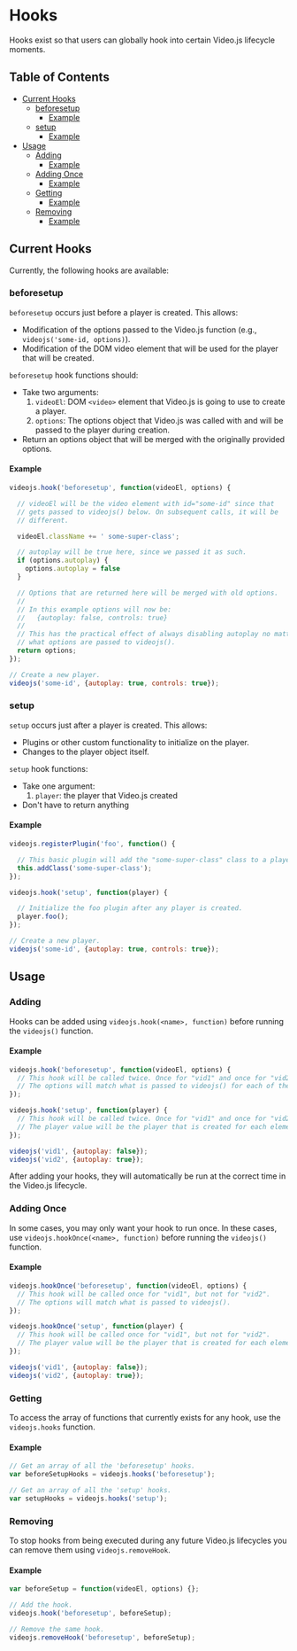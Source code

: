 # Hooks

Hooks exist so that users can globally hook into certain Video.js lifecycle moments.

## Table of Contents

* [Current Hooks](#current-hooks)
  * [beforesetup](#beforesetup)
    * [Example](#example)
  * [setup](#setup)
    * [Example](#example-1)
* [Usage](#usage)
  * [Adding](#adding)
    * [Example](#example-2)
  * [Adding Once](#adding-once)
    * [Example](#example-3)
  * [Getting](#getting)
    * [Example](#example-4)
  * [Removing](#removing)
    * [Example](#example-5)

## Current Hooks

Currently, the following hooks are available:

### beforesetup

`beforesetup` occurs just before a player is created. This allows:

* Modification of the options passed to the Video.js function (e.g., `videojs('some-id, options)`).
* Modification of the DOM video element that will be used for the player that will be created.

`beforesetup` hook functions should:

* Take two arguments:
  1. `videoEl`: DOM `<video>` element that Video.js is going to use to create a player.
  1. `options`: The options object that Video.js was called with and will be passed to the player during creation.
* Return an options object that will be merged with the originally provided options.

#### Example

```js
videojs.hook('beforesetup', function(videoEl, options) {

  // videoEl will be the video element with id="some-id" since that
  // gets passed to videojs() below. On subsequent calls, it will be
  // different.

  videoEl.className += ' some-super-class';

  // autoplay will be true here, since we passed it as such.
  if (options.autoplay) {
    options.autoplay = false
  }

  // Options that are returned here will be merged with old options.
  //
  // In this example options will now be:
  //   {autoplay: false, controls: true}
  //
  // This has the practical effect of always disabling autoplay no matter
  // what options are passed to videojs().
  return options;
});

// Create a new player.
videojs('some-id', {autoplay: true, controls: true});
```

### setup

`setup` occurs just after a player is created. This allows:

* Plugins or other custom functionality to initialize on the player.
* Changes to the player object itself.

`setup` hook functions:

* Take one argument:
  1. `player`: the player that Video.js created
* Don't have to return anything

#### Example

```js
videojs.registerPlugin('foo', function() {

  // This basic plugin will add the "some-super-class" class to a player.
  this.addClass('some-super-class');
});

videojs.hook('setup', function(player) {

  // Initialize the foo plugin after any player is created.
  player.foo();
});

// Create a new player.
videojs('some-id', {autoplay: true, controls: true});
```

## Usage

### Adding

Hooks can be added using `videojs.hook(<name>, function)` before running the `videojs()` function.

#### Example

```js
videojs.hook('beforesetup', function(videoEl, options) {
  // This hook will be called twice. Once for "vid1" and once for "vid2".
  // The options will match what is passed to videojs() for each of them.
});

videojs.hook('setup', function(player) {
  // This hook will be called twice. Once for "vid1" and once for "vid2".
  // The player value will be the player that is created for each element.
});

videojs('vid1', {autoplay: false});
videojs('vid2', {autoplay: true});
```

After adding your hooks, they will automatically be run at the correct time in the Video.js lifecycle.

### Adding Once

In some cases, you may only want your hook to run once. In these cases, use `videojs.hookOnce(<name>, function)` before running the `videojs()` function.

#### Example

```js
videojs.hookOnce('beforesetup', function(videoEl, options) {
  // This hook will be called once for "vid1", but not for "vid2".
  // The options will match what is passed to videojs().
});

videojs.hookOnce('setup', function(player) {
  // This hook will be called once for "vid1", but not for "vid2".
  // The player value will be the player that is created for each element.
});

videojs('vid1', {autoplay: false});
videojs('vid2', {autoplay: true});
```

### Getting

To access the array of functions that currently exists for any hook, use the `videojs.hooks` function.

#### Example

```js
// Get an array of all the 'beforesetup' hooks.
var beforeSetupHooks = videojs.hooks('beforesetup');

// Get an array of all the 'setup' hooks.
var setupHooks = videojs.hooks('setup');
```

### Removing

To stop hooks from being executed during any future Video.js lifecycles you can remove them using `videojs.removeHook`.

#### Example

```js
var beforeSetup = function(videoEl, options) {};

// Add the hook.
videojs.hook('beforesetup', beforeSetup);

// Remove the same hook.
videojs.removeHook('beforesetup', beforeSetup);
```

